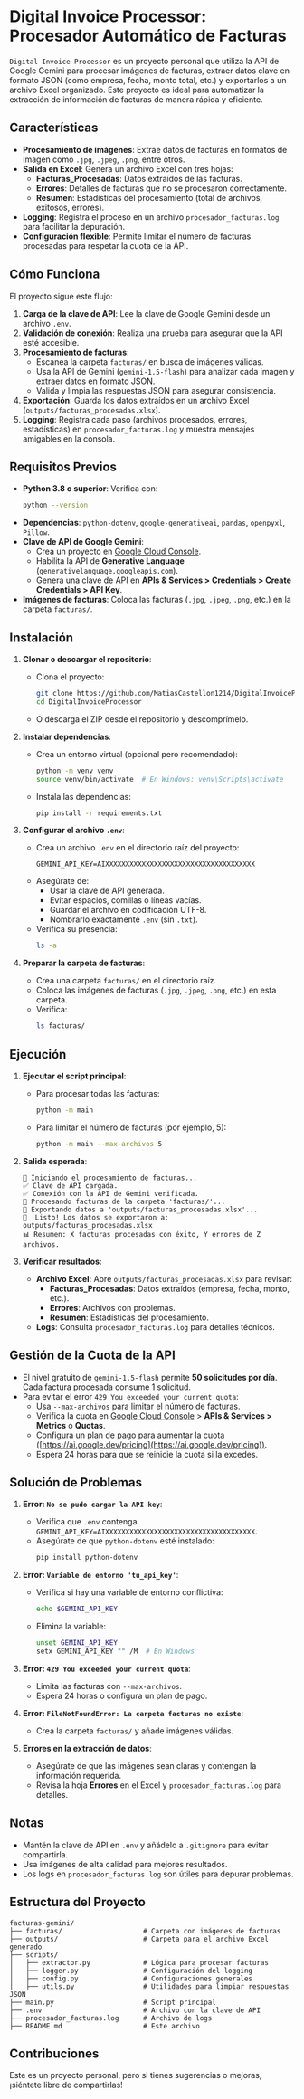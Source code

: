 # Digital Invoice Processor: Procesador Automático de Facturas

`Digital Invoice Processor` es un proyecto personal que utiliza la API de Google Gemini para procesar imágenes de facturas, extraer datos clave en formato JSON (como empresa, fecha, monto total, etc.) y exportarlos a un archivo Excel organizado. Este proyecto es ideal para automatizar la extracción de información de facturas de manera rápida y eficiente.

## Características

- **Procesamiento de imágenes**: Extrae datos de facturas en formatos de imagen como `.jpg`, `.jpeg`, `.png`, entre otros.
- **Salida en Excel**: Genera un archivo Excel con tres hojas:
  - **Facturas_Procesadas**: Datos extraídos de las facturas.
  - **Errores**: Detalles de facturas que no se procesaron correctamente.
  - **Resumen**: Estadísticas del procesamiento (total de archivos, exitosos, errores).
- **Logging**: Registra el proceso en un archivo `procesador_facturas.log` para facilitar la depuración.
- **Configuración flexible**: Permite limitar el número de facturas procesadas para respetar la cuota de la API.

## Cómo Funciona

El proyecto sigue este flujo:

1. **Carga de la clave de API**: Lee la clave de Google Gemini desde un archivo `.env`.
2. **Validación de conexión**: Realiza una prueba para asegurar que la API esté accesible.
3. **Procesamiento de facturas**:
   - Escanea la carpeta `facturas/` en busca de imágenes válidas.
   - Usa la API de Gemini (`gemini-1.5-flash`) para analizar cada imagen y extraer datos en formato JSON.
   - Valida y limpia las respuestas JSON para asegurar consistencia.
4. **Exportación**: Guarda los datos extraídos en un archivo Excel (`outputs/facturas_procesadas.xlsx`).
5. **Logging**: Registra cada paso (archivos procesados, errores, estadísticas) en `procesador_facturas.log` y muestra mensajes amigables en la consola.

## Requisitos Previos

- **Python 3.8 o superior**: Verifica con:
  ```bash
  python --version
  ```
- **Dependencias**: `python-dotenv`, `google-generativeai`, `pandas`, `openpyxl`, `Pillow`.
- **Clave de API de Google Gemini**:
  - Crea un proyecto en [Google Cloud Console](https://console.cloud.google.com/).
  - Habilita la API de **Generative Language** (`generativelanguage.googleapis.com`).
  - Genera una clave de API en **APIs & Services > Credentials > Create Credentials > API Key**.
- **Imágenes de facturas**: Coloca las facturas (`.jpg`, `.jpeg`, `.png`, etc.) en la carpeta `facturas/`.

## Instalación

1. **Clonar o descargar el repositorio**:

   - Clona el proyecto:
     ```bash
     git clone https://github.com/MatiasCastellon1214/DigitalInvoiceProcessor.git
     cd DigitalInvoiceProcessor
     ```
   - O descarga el ZIP desde el repositorio y descomprímelo.
2. **Instalar dependencias**:

   - Crea un entorno virtual (opcional pero recomendado):

     ```bash
     python -m venv venv
     source venv/bin/activate  # En Windows: venv\Scripts\activate
     ```
   - Instala las dependencias:

     ```bash
     pip install -r requirements.txt
     ```
3. **Configurar el archivo `.env`**:

   - Crea un archivo `.env` en el directorio raíz del proyecto:
     ```plaintext
     GEMINI_API_KEY=AIXXXXXXXXXXXXXXXXXXXXXXXXXXXXXXXXXXXXX
     ```
   - Asegúrate de:
     - Usar la clave de API generada.
     - Evitar espacios, comillas o líneas vacías.
     - Guardar el archivo en codificación UTF-8.
     - Nombrarlo exactamente `.env` (sin `.txt`).
   - Verifica su presencia:
     ```bash
     ls -a
     ```
4. **Preparar la carpeta de facturas**:

   - Crea una carpeta `facturas/` en el directorio raíz.
   - Coloca las imágenes de facturas (`.jpg`, `.jpeg`, `.png`, etc.) en esta carpeta.
   - Verifica:
     ```bash
     ls facturas/
     ```

## Ejecución

1. **Ejecutar el script principal**:

   - Para procesar todas las facturas:
     ```bash
     python -m main
     ```
   - Para limitar el número de facturas (por ejemplo, 5):
     ```bash
     python -m main --max-archivos 5
     ```
2. **Salida esperada**:

   ```
   🚀 Iniciando el procesamiento de facturas...
   ✅ Clave de API cargada.
   ✅ Conexión con la API de Gemini verificada.
   📂 Procesando facturas de la carpeta 'facturas/'...
   📄 Exportando datos a 'outputs/facturas_procesadas.xlsx'...
   🎉 ¡Listo! Los datos se exportaron a: outputs/facturas_procesadas.xlsx
   📊 Resumen: X facturas procesadas con éxito, Y errores de Z archivos.
   ```
3. **Verificar resultados**:

   - **Archivo Excel**: Abre `outputs/facturas_procesadas.xlsx` para revisar:
     - **Facturas_Procesadas**: Datos extraídos (empresa, fecha, monto, etc.).
     - **Errores**: Archivos con problemas.
     - **Resumen**: Estadísticas del procesamiento.
   - **Logs**: Consulta `procesador_facturas.log` para detalles técnicos.

## Gestión de la Cuota de la API

- El nivel gratuito de `gemini-1.5-flash` permite **50 solicitudes por día**. Cada factura procesada consume 1 solicitud.
- Para evitar el error `429 You exceeded your current quota`:
  - Usa `--max-archivos` para limitar el número de facturas.
  - Verifica la cuota en [Google Cloud Console](https://console.cloud.google.com/) > **APIs & Services > Metrics** o **Quotas**.
  - Configura un plan de pago para aumentar la cuota ([https://ai.google.dev/pricing](https://ai.google.dev/pricing)).
  - Espera 24 horas para que se reinicie la cuota si la excedes.

## Solución de Problemas

1. **Error: `No se pudo cargar la API key`**:

   - Verifica que `.env` contenga `GEMINI_API_KEY=AIXXXXXXXXXXXXXXXXXXXXXXXXXXXXXXXXXXXXX`.
   - Asegúrate de que `python-dotenv` esté instalado:
     ```bash
     pip install python-dotenv
     ```
2. **Error: `Variable de entorno 'tu_api_key'`**:

   - Verifica si hay una variable de entorno conflictiva:
     ```bash
     echo $GEMINI_API_KEY
     ```
   - Elimina la variable:
     ```bash
     unset GEMINI_API_KEY
     setx GEMINI_API_KEY "" /M  # En Windows
     ```
3. **Error: `429 You exceeded your current quota`**:

   - Limita las facturas con `--max-archivos`.
   - Espera 24 horas o configura un plan de pago.
4. **Error: `FileNotFoundError: La carpeta facturas no existe`**:

   - Crea la carpeta `facturas/` y añade imágenes válidas.
5. **Errores en la extracción de datos**:

   - Asegúrate de que las imágenes sean claras y contengan la información requerida.
   - Revisa la hoja **Errores** en el Excel y `procesador_facturas.log` para detalles.

## Notas

- Mantén la clave de API en `.env` y añádelo a `.gitignore` para evitar compartirla.
- Usa imágenes de alta calidad para mejores resultados.
- Los logs en `procesador_facturas.log` son útiles para depurar problemas.

## Estructura del Proyecto

```
facturas-gemini/
├── facturas/                    # Carpeta con imágenes de facturas
├── outputs/                     # Carpeta para el archivo Excel generado
├── scripts/
│   ├── extractor.py             # Lógica para procesar facturas
│   ├── logger.py                # Configuración del logging
│   ├── config.py                # Configuraciones generales
│   ├── utils.py                 # Utilidades para limpiar respuestas JSON
├── main.py                      # Script principal
├── .env                         # Archivo con la clave de API
├── procesador_facturas.log      # Archivo de logs
├── README.md                    # Este archivo
```

## Contribuciones

Este es un proyecto personal, pero si tienes sugerencias o mejoras, ¡siéntete libre de compartirlas!
